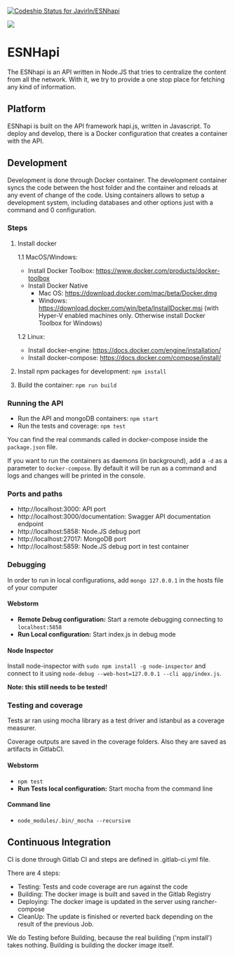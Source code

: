 [ ![Codeship Status for Javirln/ESNhapi](https://app.codeship.com/projects/5a87bd80-e0b1-0134-31eb-46050fed2f07/status?branch=master)](https://app.codeship.com/projects/205289)

<a href="http://hapijs.com/"><img src="https://raw.github.com/hapijs/hapi/master/images/hapi.png" /></a>

# ESNHapi

The ESNhapi is an API written in Node.JS that tries to centralize the content from all the network. 
With it, we try to provide a one stop place for fetching any kind of information.

## Platform

ESNhapi is built on the API framework hapi.js, written in Javascript.
To deploy and develop, there is a Docker configuration that creates a container with the API.

## Development

Development is done through Docker container. The development container syncs the code
between the host folder and the container and reloads at any event of change of the code.
Using containers allows to setup a development system, including databases and other 
options just with a command and 0 configuration.

### Steps
1. Install docker
    
    1.1 MacOS/Windows: 
    * Install Docker Toolbox: https://www.docker.com/products/docker-toolbox 
    * Install Docker Native
       * Mac OS: https://download.docker.com/mac/beta/Docker.dmg
       * Windows: https://download.docker.com/win/beta/InstallDocker.msi 
       (with Hyper-V enabled machines only. Otherwise install Docker Toolbox for Windows)
    
    1.2 Linux:
    * Install docker-engine: https://docs.docker.com/engine/installation/
    * Install docker-compose: https://docs.docker.com/compose/install/

2. Install npm packages for development: `npm install`
3. Build the container: `npm run build`

### Running the API
* Run the API and mongoDB containers: `npm start`
* Run the tests and coverage: `npm test`

You can find the real commands called in docker-compose inside the `package.json` file.

If you want to run the containers as daemons (in background), add a `-d` as a parameter to `docker-compose`. 
By default it will be run as a command and logs and changes will be printed in the console.

### Ports and paths
*  http://localhost:3000: API port
*  http://localhost:3000/documentation: Swagger API documentation endpoint
*  http://localhost:5858: Node.JS debug port
*  http://localhost:27017: MongoDB port
*  http://localhost:5859: Node.JS debug port in test container

### Debugging

In order to run in local configurations, add `mongo 127.0.0.1` in the hosts file of your computer


#### Webstorm
*  **Remote Debug configuration:** Start a remote debugging connecting to `localhost:5858` 
*  **Run Local configuration:** Start index.js in debug mode

#### Node Inspector
Install node-inspector with `sudo npm install -g node-inspector` and connect to it using
`node-debug --web-host=127.0.0.1 --cli app/index.js`.

**Note: this still needs to be tested!**

### Testing and coverage

Tests ar ran using mocha library as a test driver and istanbul as a coverage measurer.

Coverage outputs are saved in the coverage folders. Also they are saved as artifacts in GitlabCI.

#### Webstorm
* `npm test`
* **Run Tests local configuration:** Start mocha from the command line
#### Command line
* `node_modules/.bin/_mocha --recursive`

## Continuous Integration

CI is done through Gitlab CI and steps are defined in .gitlab-ci.yml file.

There are 4 steps:
*  Testing: Tests and code coverage are run against the code
*  Building: The docker image is built and saved in the Gitlab Registry
*  Deploying: The docker image is updated in the server using rancher-compose
*  CleanUp: The update is finished or reverted back depending on the result of the previous Job.

We do Testing before Building, because the real building ('npm install') takes nothing.
Building is building the docker image itself.

